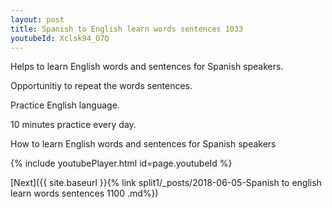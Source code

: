 ```yaml
---
layout: post
title: Spanish to English learn words sentences 1033 
youtubeId: Xclsk94_O7Q
---
```

 
 
Helps to learn English words and sentences for Spanish speakers.

Opportunitiy to repeat the words sentences. 

Practice English language. 
 
10 minutes practice every day. 
 
How to learn English words and sentences for Spanish speakers 
 
{% include youtubePlayer.html id=page.youtubeId %}
 
 
[Next]({{ site.baseurl }}{% link  split1/_posts/2018-06-05-Spanish to english learn words sentences 1100 .md%})
 
